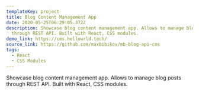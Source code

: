 ```yaml
---
templateKey: project
title: Blog Content Management App
date: 2020-05-25T06:29:05.372Z
description: Showcase blog content management app. Allows to manage blog posts
  through REST API. Built with React, CSS modules.
demo_link: https://cms.hellowrld.tech/
source_link: https://github.com/maxbibikov/mb-blog-api-cms
tags:
  - React
  - CSS Modules
---
```

Showcase blog content management app. Allows to manage blog posts through REST API. Built with React, CSS modules.